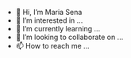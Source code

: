 - 👋 Hi, I’m  Maria  Sena
- 👀 I’m interested in ...
- 🌱 I’m currently learning ...
- 💞️ I’m looking to collaborate on ...
- 📫 How to reach me ...

<!---
MariasenaS/MariasenaS is a ✨ special ✨ repository because its `README.md` (this file) appears on your GitHub profile.
You can click the Preview link to take a look at your changes.
--->
